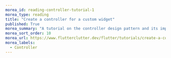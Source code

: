 ```yaml
---
morea_id: reading-controller-tutorial-1
morea_type: reading
title: "Create a controller for a custom widget"
published: True
morea_summary: "A tutorial on the controller design pattern and its implementation in Flutter"
morea_sort_order: 10
morea_url: https://www.flutterclutter.dev/flutter/tutorials/create-a-controller-for-a-custom-widget/2021/2149/
morea_labels:
  - Controller
---
```

